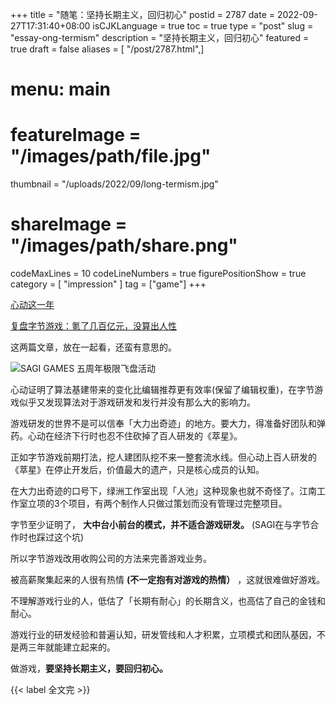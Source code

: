 +++
title = "随笔：坚持长期主义，回归初心"
postid = 2787
date = 2022-09-27T17:31:40+08:00
isCJKLanguage = true
toc = true
type = "post"
slug = "essay-ong-termism"
description = "坚持长期主义，回归初心"
featured = true
draft = false
aliases = [ "/post/2787.html",]
# menu: main
# featureImage = "/images/path/file.jpg"
thumbnail = "/uploads/2022/09/long-termism.jpg"
# shareImage = "/images/path/share.png"
codeMaxLines = 10
codeLineNumbers = true
figurePositionShow = true
category = [ "impression" ]
tag = ["game"]
+++

[心动这一年](https://mp.weixin.qq.com/s/DsrHoGu-3gS9tIWRYP3TXw)

[复盘字节游戏：氪了几百亿元，没算出人性](https://mp.weixin.qq.com/s/g__Gdfqmqt4BtF-Tnripjw)

这两篇文章，放在一起看，还蛮有意思的。 <!--more-->

![SAGI GAMES 五周年极限飞盘活动](/uploads/2022/09/long-termism.jpg)

心动证明了算法基建带来的变化比编辑推荐更有效率(保留了编辑权重)，在字节游戏似乎又发现算法对于游戏研发和发行并没有那么大的影响力。

游戏研发的世界不是可以信奉「大力出奇迹」的地方。要大力，得准备好团队和弹药。心动在经济下行时也忍不住砍掉了百人研发的《萃星》。

正如字节游戏前期打法，挖人建团队挖不来一整套流水线。但心动上百人研发的《萃星》在停止开发后，价值最大的遗产，只是核心成员的认知。

在大力出奇迹的口号下，绿洲工作室出现「人池」这种现象也就不奇怪了。江南工作室立项的3个项目，有两个制作人只做过策划而没有管理过完整项目。

字节至少证明了， **大中台小前台的模式，并不适合游戏研发。** (SAGI在与字节合作时也踩过这个坑)

所以字节游戏改用收购公司的方法来完善游戏业务。

被高薪聚集起来的人很有热情 **(不一定抱有对游戏的热情）** ，这就很难做好游戏。

不理解游戏行业的人，低估了「长期有耐心」的长期含义，也高估了自己的金钱和耐心。

游戏行业的研发经验和普遍认知，研发管线和人才积累，立项模式和团队基因，不是两三年就能建立起来的。

做游戏，**要坚持长期主义，要回归初心。**

{{< label 全文完 >}}